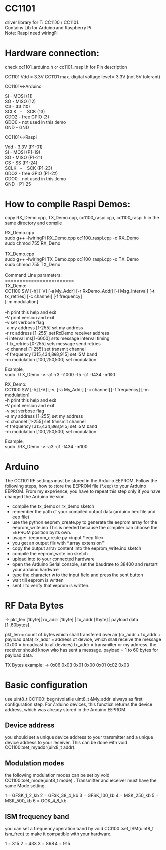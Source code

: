 CC1101
======

driver library for Ti CC1100 / CC1101.<br />
Contains Lib for Arduino and Raspberry Pi.<br />
Note: Raspi need wiringPi<br />



Hardware connection:
====================
check cc1101_arduino.h or cc1101_raspi.h for Pin description

CC1101 Vdd = 3.3V
CC1101 max. digital voltage level = 3.3V (not 5V tolerant)

CC1101<->Arduino

SI     -    MOSI (11)<br />
SO     -    MISO (12)<br />
CS     -    SS   (10)<br />
SCLK   -    SCK  (13)<br />
GDO2   -    free GPIO (3) <br />
GDO0   -    not used in this demo<br />
GND    -    GND<br />


CC1101<->Raspi

Vdd    -    3.3V (P1-01)<br />
SI     -    MOSI (P1-19)<br />
SO     -    MISO (P1-21)<br />
CS     -    SS   (P1-24)<br />
SCLK   -    SCK  (P1-23)<br />
GDO2   -    free GPIO (P1-22) <br />
GDO0   -    not used in this demo<br />
GND    -    P1-25<br />

How to compile Raspi Demos:
===========================
copy RX_Demo.cpp, TX_Demo.cpp, cc1100_raspi.cpp, cc1100_raspi.h in the same directory and compile <br />

RX_Demo.cpp<br />
sudo g++ -lwiringPi RX_Demo.cpp cc1100_raspi.cpp -o RX_Demo<br />
sudo chmod 755 RX_Demo<br />
<br />
TX_Demo.cpp<br />
sudo g++ -lwiringPi TX_Demo.cpp cc1100_raspi.cpp -o TX_Demo<br />
sudo chmod 755 TX_Demo<br />
<br />
Command Line parameters:<br />
========================<br />
TX_Demo:<br />
CC1100 SW [-h] [-V] [-a My_Addr] [-r RxDemo_Addr] [-i Msg_Interval] [-t tx_retries] [-c channel] [-f frequency]<br />
          [-m modulation]<br />
<br />
  -h              			print this help and exit<br />
  -V              			print version and exit<br />
  -v              			set verbose flag<br />
  -a my address [1-255] 		set my address<br />
  -r rx address [1-255] 	  	set RxDemo receiver address<br />
  -i interval ms[1-6000] 	  	sets message interval timing<br />
  -t tx_retries [0-255] 	  	sets message send retries<br />
  -c channel    [1-255] 		set transmit channel<br />
  -f frequency  [315,434,868,915]  	set ISM band<br />
  -m modulation [100,250,500]           set modulation<br />
  
  Example,<br />
  sudo ./TX_Demo -v -a1 -r3 -i1000 -t5 -c1 -f434 -m100<br />
  
  RX_Demo:<br />
  CC1100 SW [-h] [-V] [-v] [-a My_Addr] [-c channel] [-f frequency] [-m modulation]<br />
  -h              			print this help and exit<br />
  -V              			print version and exit<br />
  -v              			set verbose flag<br />
  -a my address [1-255] 		set my address<br />
  -c channel    [1-255] 		set transmit channel<br />
  -f frequency  [315,434,868,915]  	set ISM band<br />
  -m modulation [100,250,500]           set modulation<br />
  
  Example,<br />
  sudo ./RX_Demo -v -a3 -c1 -f434 -m100<br />
  

Arduino
=======

The CC1101 RF settings must be stored in the Arduino EEPROM.
Follow the following steps, how to store the EEPROM file (*.eep) to your Arduino EEPROM. From my experience, you have to repeat this step only if you have changed the Arduino Version. 

- compile the tx_demo or rx_demo sketch
- remember the path of your compiled output data (arduino hex file and eep file)
- use the python eeprom_create.py to generate the eeprom array for the eeprom_write.ino
  This is needed because the compiler can choose the EEPROM position by its own.
- usage: ./eeprom_create.py <input *.eep file>
- you get an output file with *.array extension'''
- copy the output array content into the eeprom_write.ino sketch
- compile the eeprom_write.ino sketch
- upload into to your connected hardware
- open the Arduino Serial console, set the baudrate to 38400 and restart your arduino hardware
- type the character w to the input field and press the sent button
- wait till eeprom is written
- sent r to verify that eeprom is written.


RF Data Bytes
=============
-> pkt_len [1byte]| rx_addr [1byte] | tx_addr [1byte] | payload data [1..60bytes]

pkt_len = count of bytes which shall transfered over air (rx_addr + tx_addr + payload data)
rx_addr = address of device, which shall receive the message (0x00 = broadcast to all devices)
tx_addr = transmitter or my address. the receiver should know who has sent a message.
payload = 1 to 60 bytes for payload data.

TX Bytes example:
-> 0x06 0x03 0x01 0x00 0x01 0x02 0x03

Basic configuration
===================

use uint8_t CC1100::begin(volatile uint8_t &My_addr) always as first configuration step. For Arduino devices, this function returns the device address, which was already stored in the Arduino EEPROM.

Device address
--------------
you should set a unique device address to your transmitter and a unique device address to your receiver. 
This can be done with void CC1100::set_myaddr(uint8_t addr).


Modulation modes
----------------

the following modulation modes can be set by void CC1100::set_mode(uint8_t mode) . Transmitter and receiver must have the same Mode setting.

1 = GFSK_1_2_kb
2 = GFSK_38_4_kb
3 = GFSK_100_kb
4 = MSK_250_kb
5 = MSK_500_kb
6 = OOK_4_8_kb

ISM frequency band
------------------

you can set a frequency operation band by void CC1100::set_ISM(uint8_t ism_freq) to make it compatible with your hardware.

1 = 315
2 = 433
3 = 868
4 = 915
